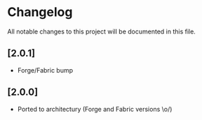 # Changelog
All notable changes to this project will be documented in this file.

## [2.0.1]

- Forge/Fabric bump

## [2.0.0]
- Ported to architectury (Forge and Fabric versions \o/)